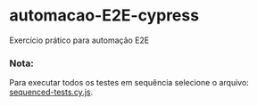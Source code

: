 # automacao-E2E-cypress
Exercício prático para automação E2E

### Nota:
Para executar todos os testes em sequência selecione o arquivo: <a href="https://github.com/DavidCavalcanti/automacao-E2E-cypress/blob/main/cypress/e2e/sequenced-tests.cy.js" target="_blank">sequenced-tests.cy.js</a>.
